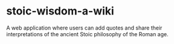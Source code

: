 # stoic-wisdom-a-wiki
A web application where users can add quotes and share their interpretations of the ancient Stoic philosophy of the Roman age.
